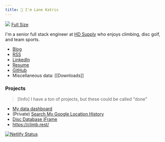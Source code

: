 ```yaml
---
title: 👋 I'm Lane Katris
---
```

![](https://ik.imagekit.io/lkat/tr:q-20/grays-peak-resized-1_Jn1kTLuiK?updatedAt=1658256628477)
[Full Size](https://ik.imagekit.io/lkat/grays-peak-resized-1_Jn1kTLuiK?updatedAt=1658256628477)

I'm a senior full stack engineer at [HD Supply](https://www.linkedin.com/company/hd-supply/) who enjoys climbing, disc golf, and team sports.

- [Blog](https://lanekatris.com/blog)
- [RSS](https://www.lanekatris.com/index.xml)
- [LinkedIn](https://www.linkedin.com/in/lane-katris-80610a44/)
- [Resume](https://gitconnected.com/lanekatris)
- [GitHub](https://github.com/lanekatris)
- Miscellaneous data: [[Downloads]]

### Projects

> [!info] I have a ton of projects, but these could be called "done"

- [My data dashboard](https://loonison.com/)
- (Private) [Search My Google Location History](https://loonison.com/location-history)
- [Disc Database iFrame](https://loonison.com/discs)
- https://climb.rest/

[![Netlify Status](https://api.netlify.com/api/v1/badges/bea7f86c-75aa-4540-b941-273d0f244c3c/deploy-status)](https://app.netlify.com/sites/lanekatris/deploys)